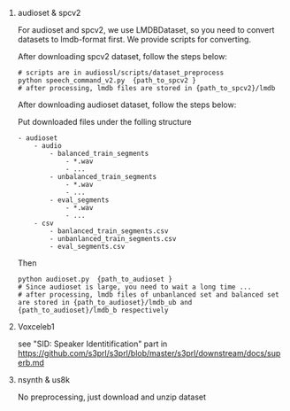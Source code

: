 1. audioset & spcv2

    For audioset and spcv2, we use LMDBDataset, so you need to convert datasets to lmdb-format first. We provide  scripts for converting. 


    After downloading spcv2 dataset, follow the steps below:    
    ```
    # scripts are in audiossl/scripts/dataset_preprocess
    python speech_command_v2.py  {path_to_spcv2 }
    # after processing, lmdb files are stored in {path_to_spcv2}/lmdb
    ```
    
    After downloading audioset dataset, follow the steps below:    

    Put downloaded files under the folling structure
    ```
    - audioset
        - audio
            - balanced_train_segments
                - *.wav
                - ...
            - unbalanced_train_segments
                - *.wav
                - ...
            - eval_segments
                - *.wav
                - ...
        - csv
            - banlanced_train_segments.csv
            - unbanlanced_train_segments.csv
            - eval_segments.csv
    ```

    Then

    ```
    python audioset.py  {path_to_audioset }
    # Since audioset is large, you need to wait a long time ...
    # after processing, lmdb files of unbanlanced set and balanced set are stored in {path_to_audioset}/lmdb_ub and {path_to_audioset}/lmdb_b respectively
    ```




1. Voxceleb1

    see "SID: Speaker Identitification" part in https://github.com/s3prl/s3prl/blob/master/s3prl/downstream/docs/superb.md 

1. nsynth & us8k

   No preprocessing, just download and unzip dataset


    